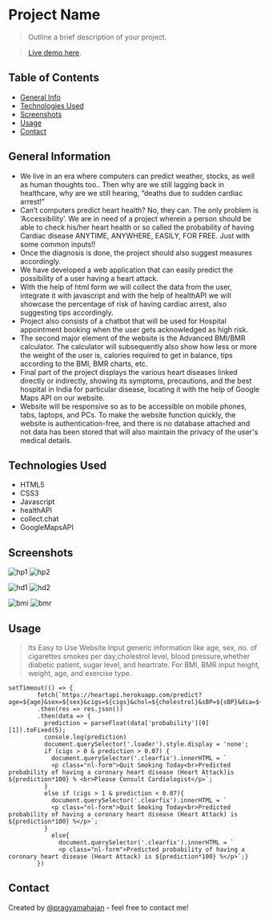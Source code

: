 # Project Name
> Outline a brief description of your project.

> [Live demo here](https://heartfit-dsn.netlify.app/).

## Table of Contents
* [General Info](#general-information)
* [Technologies Used](#technologies-used)
* [Screenshots](#screenshots)
* [Usage](#usage)
* [Contact](#contact)

## General Information
- We live in an era where computers can predict weather, stocks, as well as human thoughts too.. Then why are we still lagging back in healthcare, why are we still hearing, “deaths due to sudden cardiac arrest!” 
- Can’t computers predict heart health? No, they can. The only problem is ‘Accessibility’. We are in need of a project wherein a person should be able to check his/her heart health or so called the probability of having Cardiac disease ANYTIME, ANYWHERE, EASILY, FOR FREE. Just with some common inputs!!
- Once the diagnosis is done, the project should also suggest measures accordingly.
- We have developed a web application that can easily predict the possibility of a user having a heart attack.
- With the help of html form we will collect the data from the user, integrate it with javascript and with the help of healthAPI we will showcase the percentage of risk of having cardiac arrest, also suggesting tips accordingly.
- Project also consists of a chatbot that will be used for Hospital appointment booking when the user gets acknowledged as high risk.
- The second major element of the website is the Advanced BMI/BMR calculator.
The calculator will subsequently also show how less or more the weight of the user is, calories required to get in balance, tips according to the BMI, BMR charts, etc.
- Final part of the project displays the various heart diseases linked directly or indirectly, showing its symptoms, precautions, and the best hospital in India for particular disease, locating it with the help of Google Maps API on our website.
- Website will be responsive so as to be accessible on mobile phones, tabs, laptops, and PCs. To make the website function quickly, the website is authentication-free, and there is no database attached and not data has been stored that will also maintain the privacy of the user's medical details. 


## Technologies Used
- HTML5
- CSS3
- Javascript
- healthAPI
- collect.chat
- GoogleMapsAPI

## Screenshots
![hp1](./img/ss1.png)
![hp2](./img/ss2.png)

![hd1](./img/ss3.png)
![hd2](./img/ss4.png)

![bmi](./img/ss5.png)
![bmr](./img/ss6.png)

## Usage

> Its Easy to Use Website
> Input generic information like age, sex, no. of cigarettes smokes per day,cholestrol level, blood pressure,whether diabetic patient, sugar level, and heartrate.
> For BMI, BMR input height, weight, age, and exercise type.

```
setTimeout(() => {
        fetch(`https://heartapi.herokuapp.com/predict?age=${age}&sex=${sex}&cigs=${cigs}&chol=${cholestrol}&sBP=${sBP}&dia=${diabetes}&dBP=${dBP}&gluc=${glucose}&hRate=${heartRate}`)
        .then(res => res.json())
        .then(data => {
          prediction = parseFloat(data['probability'][0][1]).toFixed(5);
          console.log(prediction)
          document.querySelector('.loader').style.display = 'none';
          if (cigs > 0 & prediction > 0.07) {
            document.querySelector('.clearfix').innerHTML = `
            <p class="nl-form">Quit Smoking Today<br>Predicted probability of having a coronary heart disease (Heart Attack)is ${prediction*100} % <br>Please Consult Cardiologist</p>`;
          }
          else if (cigs > 1 & prediction < 0.07){
            document.querySelector('.clearfix').innerHTML = `
            <p class="nl-form">Quit Smoking Today<br>Predicted probability of having a coronary heart disease (Heart Attack) is ${prediction*100} %</p>`;
          }
            else{
              document.querySelector('.clearfix').innerHTML = `
              <p class="nl-form">Predicted probability of having a coronary heart disease (Heart Attack) is ${prediction*100} %</p>`;} 
        })
   ```
        
## Contact
Created by [@pragyamahajan](https://github.com/pragyamahajan) - feel free to contact me!
